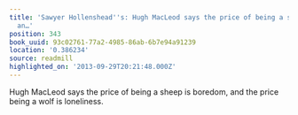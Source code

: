 ```yaml
---
title: 'Sawyer Hollenshead''s: Hugh Mac­Leod says the price of being a sheep is boredom,
  an…'
position: 343
book_uuid: 93c02761-77a2-4985-86ab-6b7e94a91239
location: '0.386234'
source: readmill
highlighted_on: '2013-09-29T20:21:48.000Z'
---
```


Hugh Mac­Leod says the price of being a sheep is boredom, and the price being a wolf is loneliness.